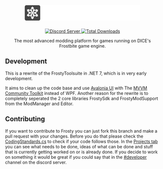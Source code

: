 <p align="center">  
  <a href="https://frostytoolsuite.com/">
    <h1 align="center">
      <picture>
        <img height="50px" src="./Frosty_with_name.svg">
      </picture>
    </h1>
  </a>
</p>

<p align="center">
  <a title="Discord Server" href="https://discord.gg/nrq7G5Q9">
    <img alt="Discord Server" src="https://img.shields.io/discord/333086156478480384?color=green&label=DISCORD&logo=discord&logoColor=white">
  </a>
  <a title="Total Downloads" href="https://github.com/CadeEvs/FrostyToolsuite/releases/latest">
    <img alt="Total Downloads" src="https://img.shields.io/github/downloads/CadeEvs/FrostyToolsuite/latest/total?color=white&label=DOWNLOADS&logo=github">
  </a>
</p>

<p align="center">The most advanced modding platform for games running on DICE's Frostbite game engine.</p>

## Development
This is a rewrite of the FrostyToolsuite in .NET 7, which is in very early development.

It aims to clean up the code base and use [Avalonia UI](https://github.com/AvaloniaUI/Avalonia) with The [MVVM Community Toolkit](https://aka.ms/mvvmtoolkit/docs) instead of WPF.
Another reason for the rewrite is to completely seperated the 2 core libraries FrostySdk and FrostyModSupport from the ModManager and Editor.

## Contributing
If you want to contribute to Frosty you can just fork this branch and make a pull request with your changes.
Before you do that please check the [CodingStandards.cs](https://github.com/CadeEvs/FrostyToolsuite/blob/2.0.0/CodingStandards.cs) to check if your code follows those.
In the [Projects tab](https://github.com/users/CadeEvs/projects/1) you can see what needs to be done, ideas of what can be done and stuff that is currently getting worked on or is already done.
If you decide to work on something it would be great if you could say that in the [#developer](https://discord.com/channels/333086156478480384/840965412106928188) channel on the discord server.

